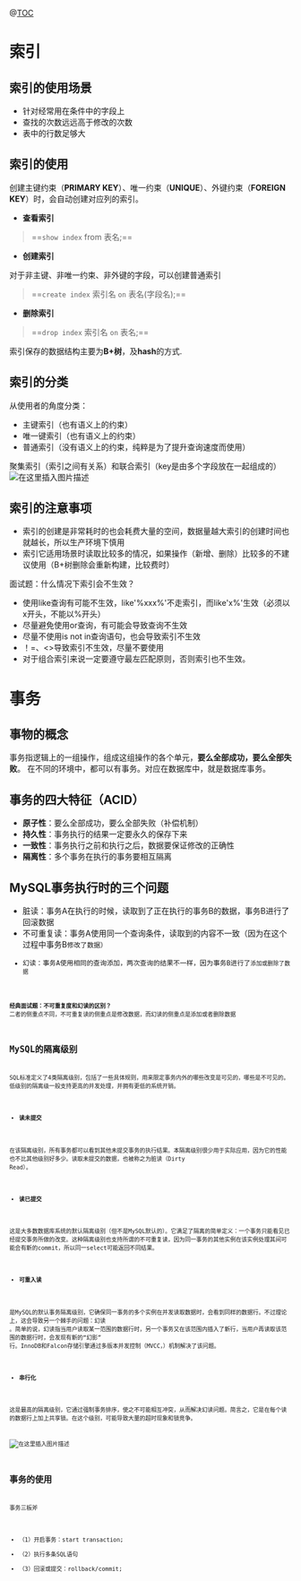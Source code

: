 @[TOC](MySQL复习)

# 索引

## 索引的使用场景

 - 针对经常用在条件中的字段上
 - 查找的次数远远高于修改的次数
 - 表中的行数足够大

## 索引的使用

创建主键约束（**PRIMARY KEY**）、唯一约束（**UNIQUE**）、外键约束（**FOREIGN KEY**）时，会自动创建对应列的索引。

 - **查看索引**

> ==<code>show index</code> from 表名;==

 - **创建索引**

对于非主键、非唯一约束、非外键的字段，可以创建普通索引

> ==<code>create index</code> 索引名 <code>on</code> 表名(字段名);==

 - **删除索引**

> ==<code>drop index</code> 索引名 <code>on</code> 表名;==

索引保存的数据结构主要为**B+树**，及**hash**的方式.

## 索引的分类

从使用者的角度分类：

 - 主键索引（也有语义上的约束）
 - 唯一键索引（也有语义上的约束）
 - 普通索引（没有语义上的约束，纯粹是为了提升查询速度而使用）

聚集索引（索引之间有关系）和联合索引（key是由多个字段放在一起组成的）
![在这里插入图片描述](https://img-blog.csdnimg.cn/20210625090515679.png?x-oss-process=image/watermark,type_ZmFuZ3poZW5naGVpdGk,shadow_10,text_aHR0cHM6Ly9ibG9nLmNzZG4ubmV0L3FxXzQ1NjYxMTI1,size_16,color_FFFFFF,t_70)




## 索引的注意事项

 - 索引的创建是非常耗时的也会耗费大量的空间，数据量越大索引的创建时间也就越长，所以生产环境下慎用
 - 索引它适用场景时读取比较多的情况，如果操作（新增、删除）比较多的不建议使用（B+树删除会重新构建，比较费时）

面试题：什么情况下索引会不生效？

 - 使用like查询有可能不生效，like'%xxx%'不走索引，而like'x%'生效（必须以x开头，不能以%开头）
 - 尽量避免使用or查询，有可能会导致查询不生效
 - 尽量不使用is not in查询语句，也会导致索引不生效
 - ！=、<>导致索引不生效，尽量不要使用
 - 对于组合索引来说一定要遵守最左匹配原则，否则索引也不生效。


# 事务

## 事物的概念

事务指逻辑上的一组操作，组成这组操作的各个单元，**要么全部成功，要么全部失败**。 在不同的环境中，都可以有事务。对应在数据库中，就是数据库事务。

## 事务的四大特征（ACID）

 - **原子性**：要么全部成功，要么全部失败（补偿机制）
 - **持久性**：事务执行的结果一定要永久的保存下来
 - **一致性**：事务执行之前和执行之后，数据要保证修改的正确性
 - **隔离性**：多个事务在执行的事务要相互隔离

## MySQL事务执行时的三个问题

 - 脏读：事务A在执行的时候，读取到了正在执行的事务B的数据，事务B进行了回滚数据
 - 不可重复读：事务A使用同一个查询条件，读取到的内容不一致（因为在这个过程中事务B<code>修改了数据）
 - 幻读：事务A使用相同的查询添加，两次查询的结果不一样，因为事务B进行了<code>添加或删除了数据

**经典面试题：不可重复度和幻读的区别？**
二者的侧重点不同，不可重复读的侧重点是修改数据，而幻读的侧重点是添加或者删除数据

## MySQL的隔离级别

SQL标准定义了4类隔离级别，包括了一些具体规则，用来限定事务内外的哪些改变是可见的，哪些是不可见的。低级别的隔离级一般支持更高的并发处理，并拥有更低的系统开销。

 - **读未提交**

在该隔离级别，所有事务都可以看到其他未提交事务的执行结果。本隔离级别很少用于实际应用，因为它的性能也不比其他级别好多少。读取未提交的数据，也被称之为脏读（Dirty Read）。

 - **读已提交**

这是大多数数据库系统的默认隔离级别（但不是MySQL默认的）。它满足了隔离的简单定义：一个事务只能看见已经提交事务所做的改变。这种隔离级别也支持所谓的不可重复读，因为同一事务的其他实例在该实例处理其间可能会有新的commit，所以同一select可能返回不同结果。

 - **可重入读**

是MySQL的默认事务隔离级别，它确保同一事务的多个实例在并发读取数据时，会看到同样的数据行。不过理论上，这会导致另一个棘手的问题：幻读 。简单的说，幻读指当用户读取某一范围的数据行时，另一个事务又在该范围内插入了新行，当用户再读取该范围的数据行时，会发现有新的“幻影” 行。InnoDB和Falcon存储引擎通过多版本并发控制（MVCC，）机制解决了该问题。

 - **串行化**

这是最高的隔离级别，它通过强制事务排序，使之不可能相互冲突，从而解决幻读问题。简言之，它是在每个读的数据行上加上共享锁。在这个级别，可能导致大量的超时现象和锁竞争。

![在这里插入图片描述](https://img-blog.csdnimg.cn/20210624231214663.png?x-oss-process=image/watermark,type_ZmFuZ3poZW5naGVpdGk,shadow_10,text_aHR0cHM6Ly9ibG9nLmNzZG4ubmV0L3FxXzQ1NjYxMTI1,size_16,color_FFFFFF,t_70)

## 事务的使用

事务三板斧

 - （1）开启事务：start transaction;
 - （2）执行多条SQL语句
 - （3）回滚或提交：rollback/commit;
